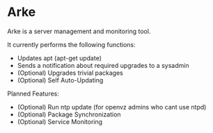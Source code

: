 Arke
====

Arke is a server management and monitoring tool.

It currently performs the following functions:
* Updates apt (apt-get update)
* Sends a notification about required upgrades to a sysadmin
* (Optional) Upgrades trivial packages
* (Optional) Self Auto-Updating

Planned Features:
* (Optional) Run ntp update (for openvz admins who cant use ntpd)
* (Optional) Package Synchronization
* (Optional) Service Monitoring
